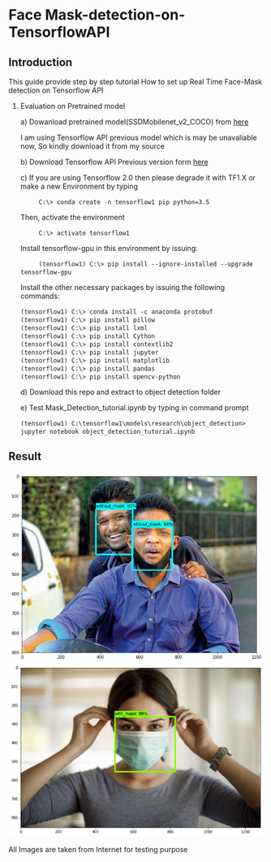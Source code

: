 # Face Mask-detection-on-TensorflowAPI

## Introduction

This guide provide step by step tutorial How to set up Real Time Face-Mask detection on Tensorflow API

1. Evaluation on Pretrained model
    
	a) Dowanload pretrained model(SSDMobilenet_v2_COCO) from [here](https://drive.google.com/drive/folders/16PJcq719mP1uOxxNaQITKz-HwlH81xRY?usp=sharing)
	
	I am using Tensorflow API previous model which is may be unavaliable now, So kindly download it from my source 
	
	b) Download Tensorflow API Previous version form [here](https://drive.google.com/drive/folders/1EDlgKsEbg53SgyvOkmgn48PI0HLmBvUO?usp=sharing)
	
	c) If you are using Tensorflow 2.0 then please degrade it with TF1.X or make a new Environment by typing 
	              
			C:\> conda create -n tensorflow1 pip python=3.5
			
	Then, activate the environment
	           
			C:\> activate tensorflow1
	Install tensorflow-gpu in this environment by issuing:
	      
			(tensorflow1) C:\> pip install --ignore-installed --upgrade tensorflow-gpu
			
	Install the other necessary packages by issuing the following commands:
	
	   (tensorflow1) C:\> conda install -c anaconda protobuf
       (tensorflow1) C:\> pip install pillow
       (tensorflow1) C:\> pip install lxml
       (tensorflow1) C:\> pip install Cython
       (tensorflow1) C:\> pip install contextlib2
       (tensorflow1) C:\> pip install jupyter
       (tensorflow1) C:\> pip install matplotlib
       (tensorflow1) C:\> pip install pandas
       (tensorflow1) C:\> pip install opencv-python
			 
   d) Download this repo and extract to object detection folder	
		 
   e) Test Mask_Detection_tutorial.ipynb by typing in command prompt
            
       (tensorflow1) C:\tensorflow1\models\research\object_detection> jupyter notebook object_detection_tutorial.ipynb
	
## Result
 ![](Images/test1.png)
 ![](Images/test2.png)

All Images are taken from Internet for testing purpose
